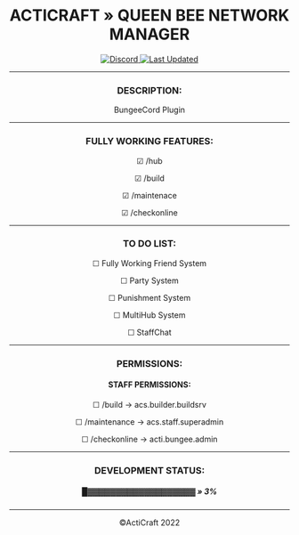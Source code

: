 
<h1 align="center"> ACTICRAFT » QUEEN BEE NETWORK MANAGER</h1>

<p align="center">
    <a href="https://discord.gg/acticraft">
        <img alt="Discord" src="https://img.shields.io/discord/912333006558097428?color=7289DA&label=Discord&logo=discord&logoColor=7289DA">
        <img alt="Last Updated" src="https://img.shields.io/github/last-commit/ActiCraft/QueenBeeNetworkManager">   
</a>

<hr>
<article>
<h3 align="center"> DESCRIPTION:</h3>
<p align="center"> BungeeCord Plugin</p>


</article>
<hr>
<article align="center">
<h3  > FULLY WORKING FEATURES:</h3>
<p> ☑ /hub</p>
<p> ☑ /build</p>
<p> ☑ /maintenace</p>
<p> ☑ /checkonline</p>
</article>
<hr>
<article align="center">
<h3> TO DO LIST:</h3>
<p> ☐ Fully Working Friend System</p></li>
<p> ☐ Party System</p></li>
<p> ☐ Punishment System</p></li>
<p> ☐ MultiHub System</p></li>
<p> ☐ StaffChat</p></li>

</article>
<hr>
<article align="center">
<h3> PERMISSIONS:</h3>

<h4>STAFF PERMISSIONS:</h4>
<p> ☐ /build -> acs.builder.buildsrv </p></li>
<p> ☐ /maintenance -> acs.staff.superadmin </p></li>
<p> ☐ /checkonline -> acti.bungee.admin</p></li>


</article>
<hr>
<article align="center">
<h3> DEVELOPMENT STATUS: </h3>
<h5> █▓▓▓▓▓▓▓▓▓▓▓▓▓▓▓▓▓▓▓ » 3%</h5>

</article>
<hr>

<p align="center">
    &copy;ActiCraft 2022
</p>
